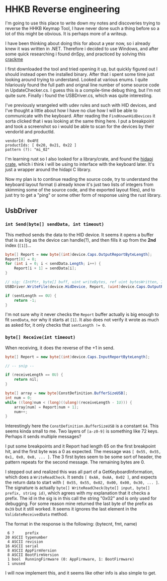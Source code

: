 # HHKB Reverse engineering

I'm going to use this place to write down my notes and discoveries trying to reverse the HHKB Keymap Tool, I have never done such a thing before so a lot of this might be obvious. It is perhaps more of a writeup.

I have been thinking about doing this for about a year now, so i already knew it was written in .NET. Therefore i decided to use Windows, and after some quick researching i found dnSpy, and practiced by solving this [crackme](https://crackmes.one/crackme/5ab77f6633c5d40ad448cc20)

I first downloaded the tool and tried opening it up, but quickly figured out I should instead open the installed binary. After that i spent some time just looking around trying to understand. Looked at various enums. I quite hilariously found the full path and orignal line number of some source code in UpdateChecker.cs. I guess this is a compile-time debug thing, but I'm not quite sure. Finally i found the USBDriver.cs, which was quite interesting.

I've previously wrangeled with udev rules and such with HID devices, and I've thought a little about how I have no clue how I will be able to communicate with the keyboard. After reading the `FindKnownHidDevices` it sorta clicked that i was looking at the same thing here. I put a breakpoint and took a screenshot so i would be able to scan for the devices by their vendorId and productId.

```
vendorId: 0x4FE
productIds: [ 0x20, 0x21, 0x22 ]
pattern (?): "mi_02"
```

I'm learning rust so I also looked for a library/crate, and found the [hidapi](https://github.com/ruabmbua/hidapi-rs) [crate](https://crates.io/crates/hidapi), which i think i will be using to interface with the keyboard later. It's just a wrapper around the hidapi C library.

Now my plan is to continue reading the source code, try to understand the keyboard layout format (i already know it's just two lists of integers from skimming some of the source code, and the exported layout files), and to just try to get a "ping" or some other form of response using the rust library.

## UsbDriver
### `int Send(byte[] sendData, int timeout)`
This method sends the data to the HID device. It seems it opens a buffer that is as big as the device can handle(?), and then fills it up from the **2nd** index (`[1]`)...
```cs
byte[] Report = new byte[(int)device.Caps.OutputReportByteLength];
Report[0] = 0;
for (int i = 0; i < sendData.Length; i++) {
	Report[i + 1] = sendData[i];
}

// sig: (IntPtr, byte[] buff, uint writeBytes, ref uint bytesWritten, IntPtr)
USBDriver.WriteFile(device.HidDevice, Report, (uint)device.Caps.OutputReportByteLength, ref sentLength, IntPtr.Zero);

if (sentLength == 0U) {
	return -1;
}
```

I'm not sure why it never checks the `Report` buffer actually is big enough to fit `sendData`, nor why it starts at `[1]`. It also does not verify it wrote as much as asked for, it only checks that `sentLength != 0`.

### `byte[] Receive(int timeout)`
When receiving, it does the reverse of the +1 in send.

```cs
byte[] Report = new byte[(int)device.Caps.InputReportByteLength];

// -- snip --

if (receiveLength == 0U) {
	return nil;
}

byte[] array = new byte[ConstDefinition.BufferSizeUSB];
int num = 0;
while ((long)num < (long)((ulong)(receiveLength - 1U))) {
	array[num] = Report[num + 1];
	num++;
}
```

Interestingly here the `ConstDefinition.BufferSizeUSB` is a constant `64`. This seems kinda small to me. Two layers of `[a-z0-9]` is something like 72 keys. Perhaps it sends multiple messages?

I put some breakpoints and it Report had length 65 on the first breakpoint hit, and the first byte was a 0 as expected. The message was `[ 0x55, 0x55, 0x1, 0x0, 0x0, ... ]`. The 3 first bytes seem to be some sort of header, the pattern repeats for the second message. The remaining bytes are 0.

I stepped out and realized this was all part of a GetKeyboardInformation, which does a `WriteReadCheck`. It sends `[ 0xAA, 0xAA, 0x02 ]`, and expects the return data to start with `[ 0x55, 0x55, 0x02, 0x00, 0x00, 0x30, ... ]`. The signature is actually `byte[] WriteReadCheck(byte[] input, byte[] prefix, string id)`, which agrees with my explanation that it checks a prefix. The id in the sig is in this call the string "0x02" and is only used for debugging. For some reason mine returned the last byte of the prefix as `0x39` but it still worked. It seems it ignores the last element in the `ValidateReceivedData` method.

The format in the response is the following: (bytecnt, fmt, name)
```
 6 ?     prefix
20 ASCII typenumber
 4 ASCII revision
16 ASCII serial
 8 ASCII AppFirmVersion
 8 ASCII BootFirmVersion
 1 bool  RunningFirmware (0: AppFirmware, 1: BootFirmware)
 1 unused
```

I will now implement this, and it seems like other info is also simple to get.